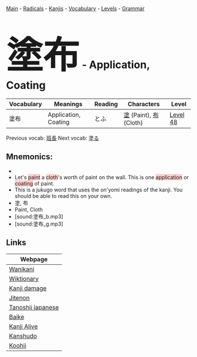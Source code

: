 <style> bigfont {font-size: 100px}</style>
[Main](../README.md) -
[Radicals](../radicals.md) -
[Kanjis](../kanjis.md) -
[Vocabulary](../vocabulary.md) -
[Levels](../levels.md) -
[Grammar](../grammar.md)
# <bigfont> 塗布</bigfont> - Application, Coating 

| Vocabulary | Meanings | Reading | Characters | Level |
| --- | --- | --- | --- | --- |
| 塗布 | Application, Coating | とふ |  [塗](../kanjis/塗.md) (Paint), [布](../kanjis/布.md) (Cloth) | [Level 48](../levels/wk_level48.md) |

Previous vocab: [班長](班長.md) Next vocab: [塗る](塗る.md) 

## Mnemonics:

* 
* Let's <span style="background-color:#ffcccb"> paint</span> a <span style="background-color:#ffcccb"> cloth</span>'s worth of paint on the wall. This is one <span style="background-color:#ffcccb"> application</span> or <span style="background-color:#ffcccb"> coating</span> of paint.
* This is a jukugo word that uses the on'yomi readings of the kanji. You should be able to read this on your own.
* 塗, 布
* Paint, Cloth
* [sound:塗布_b.mp3]
* [sound:塗布_g.mp3]


## Links 

| Webpage |
| --- |
| [Wanikani          ](https://www.wanikani.com/kanji/塗布) |
| [Wiktionary        ](https://en.wiktionary.org/wiki/塗布) |
| [Kanji damage      ](http://www.kanjidamage.com/kanji/search?utf8=✓&q=塗布) |
| [Jitenon           ](https://jitenon.com/kanji/塗布) |
| [Tanoshii japanese ](https://www.tanoshiijapanese.com/dictionary/kanji.cfm?k=塗布) |
| [Baike             ](https://baike.baidu.com/item/塗布) |
| [Kanji Alive       ](https://app.kanjialive.com/塗布) |
| [Kanshudo          ](https://www.kanshudo.com/searchmn?q=塗布) |
| [Koohii            ](https://kanji.koohii.com/study/kanji/塗布) |
